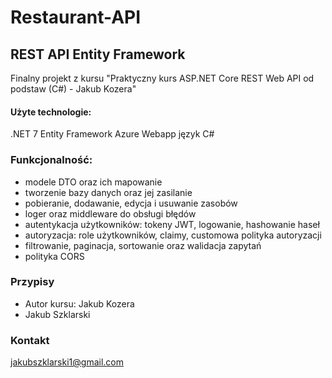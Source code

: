 # Restaurant-API

## REST API Entity Framework

Finalny projekt z kursu "Praktyczny kurs ASP.NET Core REST Web API od podstaw (C#) - Jakub Kozera"

#### Użyte technologie:
.NET 7 Entity Framework
Azure Webapp
język C#


### Funkcjonalność:

- modele DTO oraz ich mapowanie
- tworzenie bazy danych oraz jej zasilanie
- pobieranie, dodawanie, edycja i usuwanie zasobów
- loger oraz middleware do obsługi błędów
- autentykacja użytkowników: tokeny JWT, logowanie, hashowanie haseł
- autoryzacja: role użytkowników, claimy, customowa polityka autoryzacji
- filtrowanie, paginacja, sortowanie oraz walidacja zapytań
- polityka CORS

### Przypisy

- Autor kursu: Jakub Kozera
- Jakub Szklarski

### Kontakt

jakubszklarski1@gmail.com
